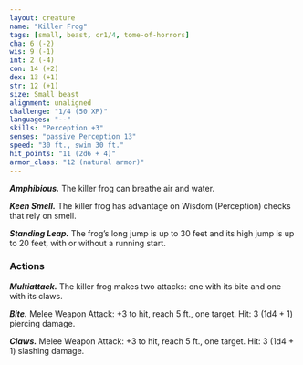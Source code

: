 ```yaml
---
layout: creature
name: "Killer Frog"
tags: [small, beast, cr1/4, tome-of-horrors]
cha: 6 (-2)
wis: 9 (-1)
int: 2 (-4)
con: 14 (+2)
dex: 13 (+1)
str: 12 (+1)
size: Small beast
alignment: unaligned
challenge: "1/4 (50 XP)"
languages: "--"
skills: "Perception +3"
senses: "passive Perception 13"
speed: "30 ft., swim 30 ft."
hit_points: "11 (2d6 + 4)"
armor_class: "12 (natural armor)"
---
```


***Amphibious.*** The killer frog can breathe air and water.

***Keen Smell.*** The killer frog has advantage on Wisdom (Perception)
checks that rely on smell.

***Standing Leap.*** The frog’s long jump is up to 30 feet and its high jump
is up to 20 feet, with or without a running start.

### Actions

***Multiattack.*** The killer frog makes two attacks:
one with its bite and one with its claws.

***Bite.*** Melee Weapon Attack: +3 to hit, reach 5
ft., one target. Hit: 3 (1d4 + 1) piercing damage.

***Claws.*** Melee Weapon Attack: +3 to hit, reach 5 ft., one target. Hit: 3
(1d4 + 1) slashing damage.

